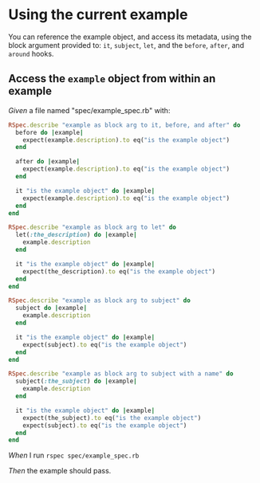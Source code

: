 # Using the current example

You can reference the example object, and access its metadata, using the block
  argument provided to: `it`, `subject`, `let`, and the `before`, `after`, and
  `around` hooks.

## Access the `example` object from within an example

_Given_ a file named "spec/example_spec.rb" with:

```ruby
RSpec.describe "example as block arg to it, before, and after" do
  before do |example|
    expect(example.description).to eq("is the example object")
  end

  after do |example|
    expect(example.description).to eq("is the example object")
  end

  it "is the example object" do |example|
    expect(example.description).to eq("is the example object")
  end
end

RSpec.describe "example as block arg to let" do
  let(:the_description) do |example|
    example.description
  end

  it "is the example object" do |example|
    expect(the_description).to eq("is the example object")
  end
end

RSpec.describe "example as block arg to subject" do
  subject do |example|
    example.description
  end

  it "is the example object" do |example|
    expect(subject).to eq("is the example object")
  end
end

RSpec.describe "example as block arg to subject with a name" do
  subject(:the_subject) do |example|
    example.description
  end

  it "is the example object" do |example|
    expect(the_subject).to eq("is the example object")
    expect(subject).to eq("is the example object")
  end
end
```

_When_ I run `rspec spec/example_spec.rb`

_Then_ the example should pass.
